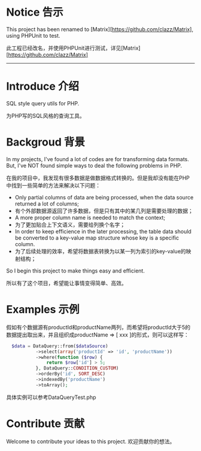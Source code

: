 # Notice 告示
This project has been renamed to [Matrix][https://github.com/clazz/Matrix], using PHPUnit to test.

此工程已经改名，并使用PHPUnit进行测试，详见[Matrix][https://github.com/clazz/Matrix]

---------------------------------------------

# Introduce 介绍
SQL style query utils for PHP.

为PHP写的SQL风格的查询工具。

# Backgroud 背景
In my projects, I've found a lot of codes are for transforming data formats. But, I've NOT found simple ways to deal the following problems in PHP. 

在我的项目中，我发现有很多数据是做数据格式转换的。但是我却没有能在PHP中找到一些简单的方法来解决以下问题：

 - Only partial columns of data are being processed, when the data source returned a lot of columns;
 - 有个外部数据源返回了许多数据，但是只有其中的某几列是需要处理的数据；
 - A more proper column name is needed to match the context;
 - 为了更加贴合上下文语义，需要给列换个名字；
 - In order to keep efficience in the later processing, the table data should be converted to a key-value map structure whose key is a specific column.
 - 为了后续处理的效率，希望将数据表转换为以某一列为索引的key-value的映射结构；

So I begin this project to make things easy and efficient.

所以有了这个项目，希望能让事情变得简单、高效。

# Examples 示例
  假如有个数据源有productId和productName两列，而希望将productId大于5的数据提出取出来，并且组织成productName => [ xxx ]的形式，则可以这样写：
```php
  $data = DataQuery::from($dataSource)
           ->select(array('productId' => 'id', 'productName'))
           ->where(function ($row) {
               return $row['id'] > 5;
           }, DataQuery::CONDITION_CUSTOM)
           ->orderBy('id', SORT_DESC)
           ->indexedBy('productName')
           ->toArray();
```
  具体实例可以参考DataQueryTest.php

# Contribute 贡献
Welcome to contribute your ideas to this project.
欢迎贡献你的想法。
